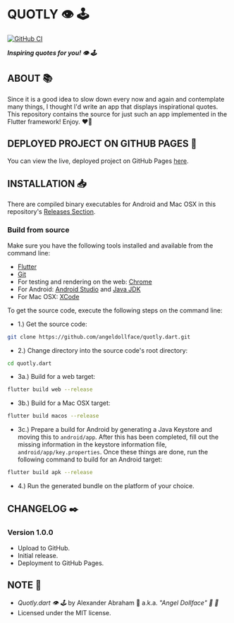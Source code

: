 # QUOTLY :eye: :joystick:

[![GitHub CI](https://github.com/angeldollface/quotly.dart/actions/workflows/flutter.yml/badge.svg)](https://github.com/angeldollface/quotly.dart/actions)

***Inspiring quotes for you! :eye: :joystick:***

## ABOUT :books:

Since it is a good idea to slow down every now and again and contemplate many things, I thought I'd write an app that displays inspirational quotes. This repository contains the source for just such an app implemented in the Flutter framework! Enjoy. :heart_on_fire:

## DEPLOYED PROJECT ON GITHUB PAGES :rocket:

You can view the live, deployed project on GitHub Pages [here](https://angeldollface.art/quotly.dart).

## INSTALLATION :inbox_tray:

There are compiled binary executables for Android and Mac OSX in this repository's [Releases Section](https://github.com/angeldollface/quotly.dart/releases).

### Build from source

Make sure you have the following tools installed and available from the command line:

- [Flutter](https://flutter.dev)
- [Git](https://git-scm.org)
- For testing and rendering on the web: [Chrome](https://www.google.com/chrome/)
- For Android: [Android Studio](https://developer.android.com/studio) and [Java JDK](https://www.oracle.com/java/technologies/downloads/)
- For Mac OSX: [XCode](https://developer.apple.com/xcode/)


To get the source code, execute the following steps on the command line:

- 1.) Get the source code:

```bash
git clone https://github.com/angeldollface/quotly.dart.git
```

- 2.) Change directory into the source code's root directory:

```bash
cd quotly.dart
```

- 3a.) Build for a web target:

```bash
flutter build web --release
```

- 3b.) Build for a Mac OSX target:

```bash
flutter build macos --release
```

- 3c.) Prepare a build for Android by generating a Java Keystore and moving this to `android/app`. After this has been completed, fill out the missing information in the keystore information file, `android/app/key.properties`. Once these things are done, run the following command to build for an Android target:

```bash
flutter build apk --release
```

- 4.) Run the generated bundle on the platform of your choice.

## CHANGELOG :black_nib:

### Version 1.0.0

- Upload to GitHub.
- Initial release.
- Deployment to GitHub Pages.

## NOTE :scroll:

- *Quotly.dart :eye: :joystick:* by Alexander Abraham :black_heart: a.k.a. *"Angel Dollface" :dolls: :ribbon:*
- Licensed under the MIT license.

